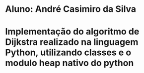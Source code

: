 # Aluno: André Casimiro da Silva

# Implementação do algoritmo de Dijkstra realizado na linguagem Python, utilizando classes e o modulo heap nativo do python
